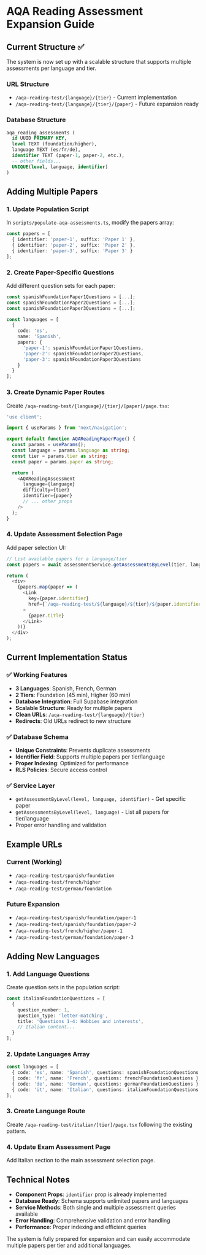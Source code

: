 # AQA Reading Assessment Expansion Guide

## Current Structure ✅

The system is now set up with a scalable structure that supports multiple assessments per language and tier.

### URL Structure
- `/aqa-reading-test/{language}/{tier}` - Current implementation
- `/aqa-reading-test/{language}/{tier}/{paper}` - Future expansion ready

### Database Structure
```sql
aqa_reading_assessments (
  id UUID PRIMARY KEY,
  level TEXT (foundation/higher),
  language TEXT (es/fr/de),
  identifier TEXT (paper-1, paper-2, etc.),
  -- other fields...
  UNIQUE(level, language, identifier)
)
```

## Adding Multiple Papers

### 1. Update Population Script
In `scripts/populate-aqa-assessments.ts`, modify the papers array:

```typescript
const papers = [
  { identifier: 'paper-1', suffix: 'Paper 1' },
  { identifier: 'paper-2', suffix: 'Paper 2' },
  { identifier: 'paper-3', suffix: 'Paper 3' }
];
```

### 2. Create Paper-Specific Questions
Add different question sets for each paper:

```typescript
const spanishFoundationPaper1Questions = [...];
const spanishFoundationPaper2Questions = [...];
const spanishFoundationPaper3Questions = [...];

const languages = [
  { 
    code: 'es', 
    name: 'Spanish', 
    papers: {
      'paper-1': spanishFoundationPaper1Questions,
      'paper-2': spanishFoundationPaper2Questions,
      'paper-3': spanishFoundationPaper3Questions
    }
  }
];
```

### 3. Create Dynamic Paper Routes
Create `/aqa-reading-test/{language}/{tier}/[paper]/page.tsx`:

```typescript
'use client';

import { useParams } from 'next/navigation';

export default function AQAReadingPaperPage() {
  const params = useParams();
  const language = params.language as string;
  const tier = params.tier as string;
  const paper = params.paper as string;

  return (
    <AQAReadingAssessment
      language={language}
      difficulty={tier}
      identifier={paper}
      // ... other props
    />
  );
}
```

### 4. Update Assessment Selection Page
Add paper selection UI:

```typescript
// List available papers for a language/tier
const papers = await assessmentService.getAssessmentsByLevel(tier, language);

return (
  <div>
    {papers.map(paper => (
      <Link 
        key={paper.identifier}
        href={`/aqa-reading-test/${language}/${tier}/${paper.identifier}`}
      >
        {paper.title}
      </Link>
    ))}
  </div>
);
```

## Current Implementation Status

### ✅ Working Features
- **3 Languages**: Spanish, French, German
- **2 Tiers**: Foundation (45 min), Higher (60 min)
- **Database Integration**: Full Supabase integration
- **Scalable Structure**: Ready for multiple papers
- **Clean URLs**: `/aqa-reading-test/{language}/{tier}`
- **Redirects**: Old URLs redirect to new structure

### ✅ Database Schema
- **Unique Constraints**: Prevents duplicate assessments
- **Identifier Field**: Supports multiple papers per tier/language
- **Proper Indexing**: Optimized for performance
- **RLS Policies**: Secure access control

### ✅ Service Layer
- `getAssessmentByLevel(level, language, identifier)` - Get specific paper
- `getAssessmentsByLevel(level, language)` - List all papers for tier/language
- Proper error handling and validation

## Example URLs

### Current (Working)
- `/aqa-reading-test/spanish/foundation`
- `/aqa-reading-test/french/higher`
- `/aqa-reading-test/german/foundation`

### Future Expansion
- `/aqa-reading-test/spanish/foundation/paper-1`
- `/aqa-reading-test/spanish/foundation/paper-2`
- `/aqa-reading-test/french/higher/paper-1`
- `/aqa-reading-test/german/foundation/paper-3`

## Adding New Languages

### 1. Add Language Questions
Create question sets in the population script:

```typescript
const italianFoundationQuestions = [
  {
    question_number: 1,
    question_type: 'letter-matching',
    title: 'Questions 1-4: Hobbies and interests',
    // Italian content...
  }
];
```

### 2. Update Languages Array
```typescript
const languages = [
  { code: 'es', name: 'Spanish', questions: spanishFoundationQuestions },
  { code: 'fr', name: 'French', questions: frenchFoundationQuestions },
  { code: 'de', name: 'German', questions: germanFoundationQuestions },
  { code: 'it', name: 'Italian', questions: italianFoundationQuestions }
];
```

### 3. Create Language Route
Create `/aqa-reading-test/italian/[tier]/page.tsx` following the existing pattern.

### 4. Update Exam Assessment Page
Add Italian section to the main assessment selection page.

## Technical Notes

- **Component Props**: `identifier` prop is already implemented
- **Database Ready**: Schema supports unlimited papers and languages
- **Service Methods**: Both single and multiple assessment queries available
- **Error Handling**: Comprehensive validation and error handling
- **Performance**: Proper indexing and efficient queries

The system is fully prepared for expansion and can easily accommodate multiple papers per tier and additional languages.
